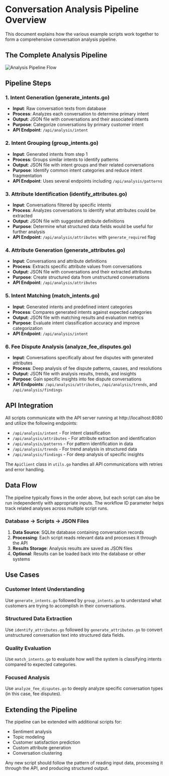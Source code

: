 # Conversation Analysis Pipeline Overview

This document explains how the various example scripts work together to form a comprehensive conversation analysis pipeline.

## The Complete Analysis Pipeline

![Analysis Pipeline Flow](https://mermaid.ink/img/pako:eNp1kc1qwzAQhF9FaNBCCn6AWDm0JG1KenBoD6IXxa5sy8iSkRU3IeTdK8eGJoWeLM3Ozn47cFJJRYiJrm77N1hWvTY9Z0hllmqQFSvOWWYqwWutuElkXWQnQnQbGxN5F_RbzJAZ8wDwEhRUNJyJ1f0-HF_hLYy1hTl4t_ZefzXWbgcVHSCLnc1rqDBvXj8Xe4kKoLkTPf4TFOFDgbKbHkexvw4kcAQVR0QfcSf46dPVgaMqbOHoGl61MKK2TZs4KjXVpH89U3_FZGh8MvPcZFzyvS5y9xqBP6Uaag8n0TiJCLUeSIdQpX0x-nT8N0_RbVQkYSZGrSSFpHCsJh9LjcYkWo-ZCDMo-Y-HdwxZMIhPTBQ8ZFRpDrXzXfmYfQP_nI6D)

## Pipeline Steps

### 1. Intent Generation (generate_intents.go)
- **Input**: Raw conversation texts from database
- **Process**: Analyzes each conversation to determine primary intent
- **Output**: JSON file with conversations and their associated intents
- **Purpose**: Categorize conversations by primary customer intent
- **API Endpoint**: `/api/analysis/intent`

### 2. Intent Grouping (group_intents.go)
- **Input**: Generated intents from step 1
- **Process**: Groups similar intents to identify patterns
- **Output**: JSON file with intent groups and their related conversations
- **Purpose**: Identify common intent categories and reduce intent fragmentation
- **API Endpoint**: Uses several endpoints including `/api/analysis/patterns`

### 3. Attribute Identification (identify_attributes.go)
- **Input**: Conversations filtered by specific intents
- **Process**: Analyzes conversations to identify what attributes could be extracted
- **Output**: JSON file with suggested attribute definitions
- **Purpose**: Determine what structured data fields would be useful for further analysis
- **API Endpoint**: `/api/analysis/attributes` with `generate_required` flag

### 4. Attribute Generation (generate_attributes.go)
- **Input**: Conversations and attribute definitions
- **Process**: Extracts specific attribute values from conversations
- **Output**: JSON file with conversations and their extracted attributes
- **Purpose**: Create structured data from unstructured conversations
- **API Endpoint**: `/api/analysis/attributes`

### 5. Intent Matching (match_intents.go)
- **Input**: Generated intents and predefined intent categories
- **Process**: Compares generated intents against expected categories
- **Output**: JSON file with matching results and evaluation metrics
- **Purpose**: Evaluate intent classification accuracy and improve categorization
- **API Endpoint**: `/api/analysis/intent`

### 6. Fee Dispute Analysis (analyze_fee_disputes.go)
- **Input**: Conversations specifically about fee disputes with generated attributes
- **Process**: Deep analysis of fee dispute patterns, causes, and resolutions
- **Output**: JSON file with analysis results, trends, and insights
- **Purpose**: Gain specific insights into fee dispute conversations
- **API Endpoints**: `/api/analysis/attributes`, `/api/analysis/trends`, and `/api/analysis/findings`

## API Integration

All scripts communicate with the API server running at http://localhost:8080 and utilize the following endpoints:

- `/api/analysis/intent` - For intent classification
- `/api/analysis/attributes` - For attribute extraction and identification
- `/api/analysis/patterns` - For pattern identification in data
- `/api/analysis/trends` - For trend analysis in structured data
- `/api/analysis/findings` - For deep analysis of specific insights

The `ApiClient` class in `utils.go` handles all API communications with retries and error handling.

## Data Flow

The pipeline typically flows in the order above, but each script can also be run independently with appropriate inputs. The workflow ID parameter helps track related analyses across multiple script runs.

### Database → Scripts → JSON Files

1. **Data Source**: SQLite database containing conversation records
2. **Processing**: Each script reads relevant data and processes it through the API
3. **Results Storage**: Analysis results are saved as JSON files
4. **Optional**: Results can be loaded back into the database or other systems

## Use Cases

### Customer Intent Understanding
Use `generate_intents.go` followed by `group_intents.go` to understand what customers are trying to accomplish in their conversations.

### Structured Data Extraction
Use `identify_attributes.go` followed by `generate_attributes.go` to convert unstructured conversation text into structured data fields.

### Quality Evaluation
Use `match_intents.go` to evaluate how well the system is classifying intents compared to expected categories.

### Focused Analysis
Use `analyze_fee_disputes.go` to deeply analyze specific conversation types (in this case, fee disputes).

## Extending the Pipeline

The pipeline can be extended with additional scripts for:
- Sentiment analysis
- Topic modeling
- Customer satisfaction prediction
- Custom attribute generation
- Conversation clustering

Any new script should follow the pattern of reading input data, processing it through the API, and producing structured output. 